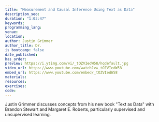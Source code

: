 ```yaml
---
title: "Measurement and Causal Inference Using Text as Data"
description_seo:
duration: "1:03:47"
keywords:
programming_lang:
venue:
location:
author: Justin Grimmer
author_title: Dr. 
is_bootcamp: false
date_published:
has_order:
preview: https://i.ytimg.com/vi/_tOZVIedW58/hqdefault.jpg
video_url: https://www.youtube.com/watch?v=_tOZVIedW58
embed_url: https://www.youtube.com/embed/_tOZVIedW58
materials:
resources:
exercises:
code:
---
```


Justin Grimmer discusses concepts from his new book "Text as Data" with Brandon Stewart and Margaret E. Roberts, particularly supervised and unsupervised learning.

